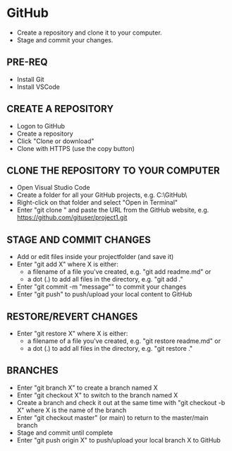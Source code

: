 # GitHub

- Create a repository and clone it to your computer.
- Stage and commit your changes.

## PRE-REQ

- Install Git
- Install VSCode

## CREATE A REPOSITORY

- Logon to GitHub
- Create a repository
- Click "Clone or download"
- Clone with HTTPS (use the copy button)

## CLONE THE REPOSITORY TO YOUR COMPUTER

- Open Visual Studio Code
- Create a folder for all your GitHub projects, e.g. C:\GitHub\
- Right-click on that folder and select "Open in Terminal"
- Enter "git clone " and paste the URL from the GitHub website, e.g. <https://github.com/gituser/project1.git>

## STAGE AND COMMIT CHANGES

- Add or edit files inside your projectfolder (and save it)
- Enter "git add X" where X is either:
  - a filename of a file you've created, e.g. "git add readme.md" or
  - a dot (.) to add all files in the directory, e.g. "git add ."
- Enter "git commit -m "message"" to commit your changes
- Enter "git push" to push/upload your local content to GitHub

## RESTORE/REVERT CHANGES

- Enter "git restore X" where X is either:
  - a filename of a file you've created, e.g. "git restore readme.md" or
  - a dot (.) to add all files in the directory, e.g. "git restore ."

## BRANCHES

- Enter "git branch X" to create a branch named X
- Enter "git checkout X" to switch to the branch named X
- Create a branch and check it out at the same time with "git checkout -b X" where X is the name of the branch
- Enter "git checkout master" (or main) to return to the master/main branch
- Stage and commit until complete
- Enter "git push origin X" to push/upload your local branch X to GitHub


